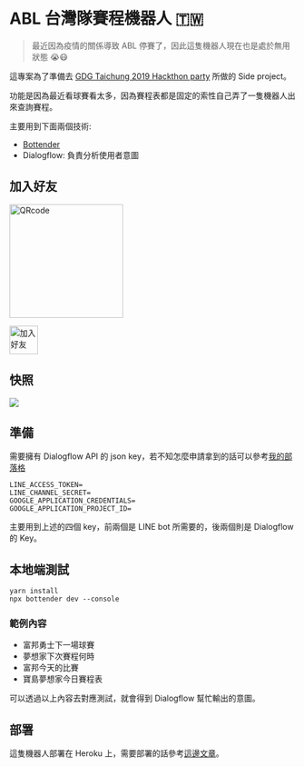 # ABL 台灣隊賽程機器人 🇹🇼

> 最近因為疫情的關係導致 ABL 停賽了，因此這隻機器人現在也是處於無用狀態 😭😷

這專案為了準備去 [GDG Taichung 2019 Hackthon party](https://www.meetup.com/GDGTaichung/events/266686542/) 所做的 Side project。

功能是因為最近看球賽看太多，因為賽程表都是固定的索性自己弄了一隻機器人出來查詢賽程。

主要用到下面兩個技術:
- [Bottender](https://github.com/Yoctol/bottender)
- Dialogflow: 負責分析使用者意圖

## 加入好友

<img height="200" border="0" alt="QRcode" src="https://i.imgur.com/WWcrP98.png">

<a href="https://line.me/R/ti/p/%40144vqxgp"><img height="50" border="0" alt="加入好友" src="https://scdn.line-apps.com/n/line_add_friends/btn/zh-Hant.png"></a>

## 快照

![](https://i.imgur.com/qdoYoBo.png)

## 準備
需要擁有 Dialogflow API 的 json key，若不知怎麼申請拿到的話可以參考[我的部落格](https://nijialin.com/2019/12/10/Bottender-x-Dialogflow-x-LINE/)

```
LINE_ACCESS_TOKEN=
LINE_CHANNEL_SECRET=
GOOGLE_APPLICATION_CREDENTIALS=
GOOGLE_APPLICATION_PROJECT_ID=
```
主要用到上述的四個 key，前兩個是 LINE bot 所需要的，後兩個則是 Dialogflow 的 Key。

## 本地端測試
```
yarn install
npx bottender dev --console
```
### 範例內容
- 富邦勇士下一場球賽
- 夢想家下次賽程何時
- 富邦今天的比賽
- 寶島夢想家今日賽程表

可以透過以上內容去對應測試，就會得到 Dialogflow 幫忙輸出的意圖。

## 部署

這隻機器人部署在 Heroku 上，需要部署的話參考[這邊文章](https://ithelp.ithome.com.tw/articles/10228055)。
